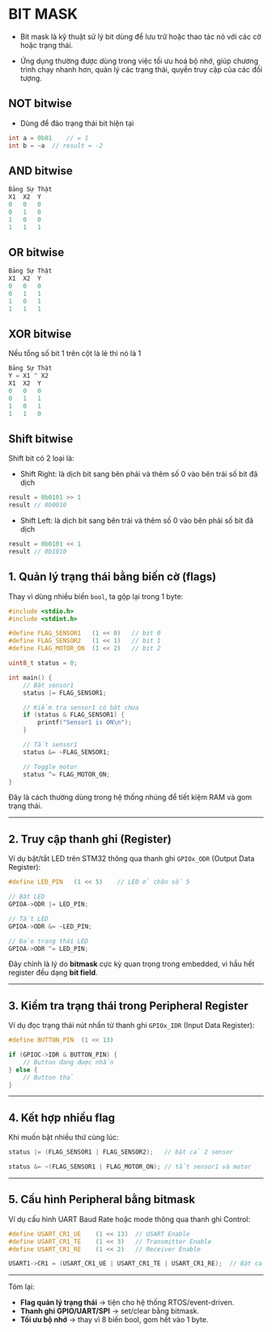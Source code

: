 
# BIT MASK

- Bit mask là kỹ thuật sử lý bit dùng để lưu trữ hoặc thao tác nó với các cờ hoặc trạng thái.

- Ứng dụng thường được dùng trong việc tối ưu hoá bộ nhớ, giúp chương trình chạy nhanh hơn, quản lý các trạng thái, quyền truy cập của các đối tượng.

## NOT bitwise

- Dùng để đảo trạng thái bit hiện tại 

```C
int a = 0b01    // = 1
int b = ~a  // result = -2
```

## AND bitwise

```C
Bảng Sự Thật
X1  X2  Y
0   0   0
0   1   0
1   0   0
1   1   1
```

## OR bitwise

```C
Bảng Sự Thật
X1  X2  Y
0   0   0
0   1   1
1   0   1
1   1   1
```

## XOR bitwise

Nếu tổng số bit 1 trên cột là lẻ thì nó là 1

```C
Bảng Sự Thật
Y = X1 ^ X2
X1  X2  Y
0   0   0
0   1   1
1   0   1
1   1   0
```

## Shift bitwise
Shift bit có 2 loại là:

- Shift Right: là dịch bit sang bên phải và thêm số 0 vào bên trái số bit đã dịch

```C
result = 0b0101 >> 1
result // 0b0010 
```

- Shift Left: là dịch bit sang bên trái và thêm số 0 vào bên phải số bit đã dịch

```C
result = 0b0101 << 1
result // 0b1010
```

## 1. Quản lý trạng thái bằng biến cờ (flags)

Thay vì dùng nhiều biến `bool`, ta gộp lại trong 1 byte:

```c
#include <stdio.h>
#include <stdint.h>

#define FLAG_SENSOR1   (1 << 0)   // bit 0
#define FLAG_SENSOR2   (1 << 1)   // bit 1
#define FLAG_MOTOR_ON  (1 << 2)   // bit 2

uint8_t status = 0;

int main() {
    // Bật sensor1
    status |= FLAG_SENSOR1;

    // Kiểm tra sensor1 có bật chưa
    if (status & FLAG_SENSOR1) {
        printf("Sensor1 is ON\n");
    }

    // Tắt sensor1
    status &= ~FLAG_SENSOR1;

    // Toggle motor
    status ^= FLAG_MOTOR_ON;
}
```

 Đây là cách thường dùng trong hệ thống nhúng để tiết kiệm RAM và gom trạng thái.

---

## 2. Truy cập thanh ghi (Register)

Ví dụ bật/tắt LED trên STM32 thông qua thanh ghi `GPIOx_ODR` (Output Data Register):

```c
#define LED_PIN   (1 << 5)    // LED ở chân số 5

// Bật LED
GPIOA->ODR |= LED_PIN;

// Tắt LED
GPIOA->ODR &= ~LED_PIN;

// Đảo trạng thái LED
GPIOA->ODR ^= LED_PIN;
```

 Đây chính là lý do **bitmask** cực kỳ quan trọng trong embedded, vì hầu hết register đều dạng **bit field**.

---

## 3. Kiểm tra trạng thái trong Peripheral Register

Ví dụ đọc trạng thái nút nhấn từ thanh ghi `GPIOx_IDR` (Input Data Register):

```c
#define BUTTON_PIN  (1 << 13)

if (GPIOC->IDR & BUTTON_PIN) {
    // Button đang được nhấn
} else {
    // Button thả
}
```

---

## 4. Kết hợp nhiều flag

Khi muốn bật nhiều thứ cùng lúc:

```c
status |= (FLAG_SENSOR1 | FLAG_SENSOR2);   // bật cả 2 sensor

status &= ~(FLAG_SENSOR1 | FLAG_MOTOR_ON); // tắt sensor1 và motor
```

---

## 5. Cấu hình Peripheral bằng bitmask

Ví dụ cấu hình UART Baud Rate hoặc mode thông qua thanh ghi Control:

```c
#define USART_CR1_UE    (1 << 13)  // USART Enable
#define USART_CR1_TE    (1 << 3)   // Transmitter Enable
#define USART_CR1_RE    (1 << 2)   // Receiver Enable

USART1->CR1 = (USART_CR1_UE | USART_CR1_TE | USART_CR1_RE);  // Bật cả 3
```

---

Tóm lại:

* **Flag quản lý trạng thái** → tiện cho hệ thống RTOS/event-driven.
* **Thanh ghi GPIO/UART/SPI** → set/clear bằng bitmask.
* **Tối ưu bộ nhớ** → thay vì 8 biến bool, gom hết vào 1 byte.